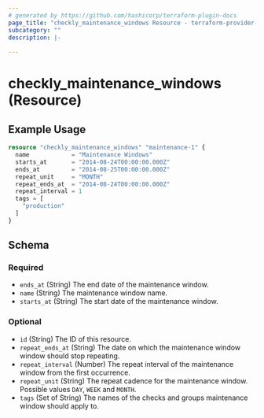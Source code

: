```yaml
---
# generated by https://github.com/hashicorp/terraform-plugin-docs
page_title: "checkly_maintenance_windows Resource - terraform-provider-checkly"
subcategory: ""
description: |-
  
---
```


# checkly_maintenance_windows (Resource)



## Example Usage

```terraform
resource "checkly_maintenance_windows" "maintenance-1" {
  name            = "Maintenance Windows"
  starts_at       = "2014-08-24T00:00:00.000Z"
  ends_at         = "2014-08-25T00:00:00.000Z"
  repeat_unit     = "MONTH"
  repeat_ends_at  = "2014-08-24T00:00:00.000Z"
  repeat_interval = 1
  tags = [
    "production"
  ]
}
```

<!-- schema generated by tfplugindocs -->
## Schema

### Required

- `ends_at` (String) The end date of the maintenance window.
- `name` (String) The maintenance window name.
- `starts_at` (String) The start date of the maintenance window.

### Optional

- `id` (String) The ID of this resource.
- `repeat_ends_at` (String) The date on which the maintenance window window should stop repeating.
- `repeat_interval` (Number) The repeat interval of the maintenance window from the first occurrence.
- `repeat_unit` (String) The repeat cadence for the maintenance window. Possible values `DAY`, `WEEK` and `MONTH`.
- `tags` (Set of String) The names of the checks and groups maintenance window should apply to.


